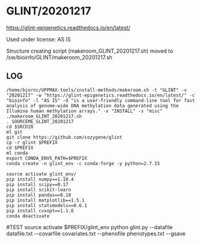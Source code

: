 GLINT/20201217
========================

<https://glint-epigenetics.readthedocs.io/en/latest/>

Used under license:
AS IS


Structure creating script (makeroom_GLINT_20201217.sh) moved to /sw/bioinfo/GLINT/makeroom_20201217.sh

LOG
---

    /home/bjornc/UPPMAX-tools/install-methods/makeroom.sh -t "GLINT" -v "20201217" -w "https://glint-epigenetics.readthedocs.io/en/latest/" -c "bioinfo" -l "AS IS" -d "is a user-friendly command-line tool for fast analysis of genome-wide DNA methylation data generated using the Illumina human methylation arrays." -x "INSTALL" -s "misc"
    ./makeroom_GLINT_20201217.sh
    . SOURCEME_GLINT_20201217
    cd $SRCDIR
    ml git
    git clone https://github.com/cozygene/glint
    cp -r glint $PREFIX
    cd $PREFIX
    ml conda
    export CONDA_ENVS_PATH=$PREFIX
    conda create -n glint_env -c conda-forge -y python=2.7.15

    source activate glint_env/
    pip install numpy==1.10.4
    pip install scipy==0.17
    pip install scikit-learn
    pip install pandas==0.18
    pip install matplotlib==1.5.1
    pip install statsmodels==0.6.1
    pip install cvxopt==1.1.8
    conda deactivate

#TEST
   source activate $PREFIX/glint_env 
   python glint.py --datafile datafile.txt --covarfile covariates.txt --phenofile phenotypes.txt --gsave

